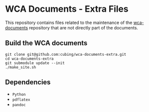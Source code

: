 # WCA Documents - Extra Files

This repository contains files related to the maintenance of the [wca-documents](https://github.com/cubing/wca-documents) repository that are not directly part of the documents.

## Build the WCA documents

    git clone git@github.com:cubing/wca-documents-extra.git
    cd wca-documents-extra
    git submodule update --init
    ./make_site.sh

## Dependencies

- `Python`
- `pdflatex`
- `pandoc`